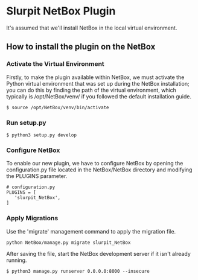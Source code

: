 # Slurpit NetBox Plugin

It's assumed that we'll install NetBox in the local virtual environment.

## How to install the plugin on the NetBox

 ### Activate the Virtual Environment
 
Firstly, to make the plugin available within NetBox, we must activate the Python virtual environment that was set up during the NetBox installation; you can do this by finding the path of the virtual environment, which typically is /opt/NetBox/venv/ if you followed the default installation guide.

 ```
$ source /opt/NetBox/venv/bin/activate
 ```

 ### Run setup.py

 ```
$ python3 setup.py develop
 ```

 ### Configure NetBox
 
To enable our new plugin, we have to configure NetBox by opening the configuration.py file located in the NetBox/NetBox directory and modifying the PLUGINS parameter.

 ```
# configuration.py
PLUGINS = [
    'slurpit_NetBox',
]
 ``` 

 

 ### Apply Migrations

Use the 'migrate' management command to apply the migration file.

```
python NetBox/manage.py migrate slurpit_NetBox
```

After saving the file, start the NetBox development server if it isn't already running.

 ```
$ python3 manage.py runserver 0.0.0.0:8000 --insecure
 ```
